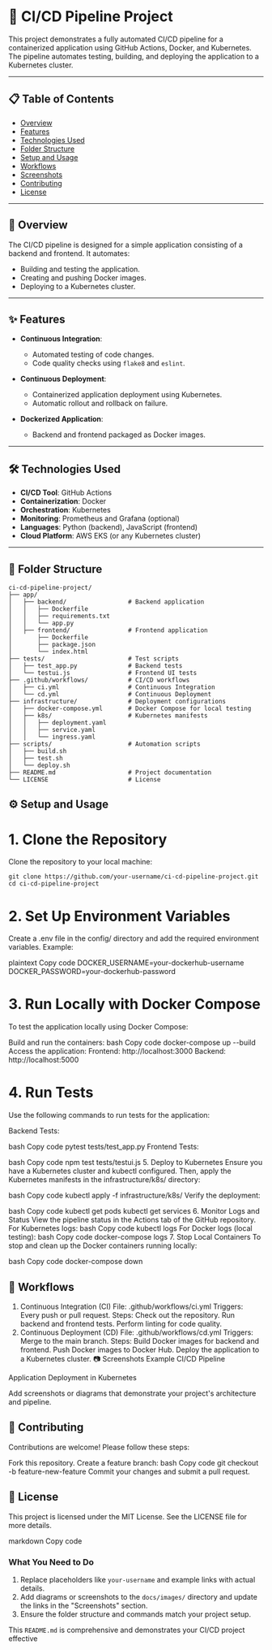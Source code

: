 # 🚀 CI/CD Pipeline Project

This project demonstrates a fully automated CI/CD pipeline for a containerized application using GitHub Actions, Docker, and Kubernetes. The pipeline automates testing, building, and deploying the application to a Kubernetes cluster.

---

## 📋 Table of Contents
- [Overview](#overview)
- [Features](#features)
- [Technologies Used](#technologies-used)
- [Folder Structure](#folder-structure)
- [Setup and Usage](#setup-and-usage)
- [Workflows](#workflows)
- [Screenshots](#screenshots)
- [Contributing](#contributing)
- [License](#license)

---

## 📖 Overview
The CI/CD pipeline is designed for a simple application consisting of a backend and frontend. It automates:
- Building and testing the application.
- Creating and pushing Docker images.
- Deploying to a Kubernetes cluster.

---

## ✨ Features
- **Continuous Integration**:
  - Automated testing of code changes.
  - Code quality checks using `flake8` and `eslint`.

- **Continuous Deployment**:
  - Containerized application deployment using Kubernetes.
  - Automatic rollout and rollback on failure.

- **Dockerized Application**:
  - Backend and frontend packaged as Docker images.

---

## 🛠️ Technologies Used
- **CI/CD Tool**: GitHub Actions
- **Containerization**: Docker
- **Orchestration**: Kubernetes
- **Monitoring**: Prometheus and Grafana (optional)
- **Languages**: Python (backend), JavaScript (frontend)
- **Cloud Platform**: AWS EKS (or any Kubernetes cluster)

---

## 📁 Folder Structure
```plaintext
ci-cd-pipeline-project/
├── app/
│   ├── backend/                 # Backend application
│   │   ├── Dockerfile
│   │   ├── requirements.txt
│   │   └── app.py
│   ├── frontend/                # Frontend application
│       ├── Dockerfile
│       ├── package.json
│       └── index.html
├── tests/                       # Test scripts
│   ├── test_app.py              # Backend tests
│   └── testui.js                # Frontend UI tests
├── .github/workflows/           # CI/CD workflows
│   ├── ci.yml                   # Continuous Integration
│   └── cd.yml                   # Continuous Deployment
├── infrastructure/              # Deployment configurations
│   ├── docker-compose.yml       # Docker Compose for local testing
│   ├── k8s/                     # Kubernetes manifests
│   │   ├── deployment.yaml
│   │   ├── service.yaml
│   │   └── ingress.yaml
├── scripts/                     # Automation scripts
│   ├── build.sh
│   ├── test.sh
│   └── deploy.sh
├── README.md                    # Project documentation
└── LICENSE                      # License
```

##  ⚙️ Setup and Usage
# 1. Clone the Repository
Clone the repository to your local machine:

`git clone https://github.com/your-username/ci-cd-pipeline-project.git
cd ci-cd-pipeline-project`

# 2. Set Up Environment Variables
Create a .env file in the config/ directory and add the required environment variables. Example:

plaintext
Copy code
DOCKER_USERNAME=your-dockerhub-username
DOCKER_PASSWORD=your-dockerhub-password
# 3. Run Locally with Docker Compose
To test the application locally using Docker Compose:

Build and run the containers:
bash
Copy code
docker-compose up --build
Access the application:
Frontend: http://localhost:3000
Backend: http://localhost:5000
# 4. Run Tests
Use the following commands to run tests for the application:

Backend Tests:

bash
Copy code
pytest tests/test_app.py
Frontend Tests:

bash
Copy code
npm test tests/testui.js
5. Deploy to Kubernetes
Ensure you have a Kubernetes cluster and kubectl configured. Then, apply the Kubernetes manifests in the infrastructure/k8s/ directory:

bash
Copy code
kubectl apply -f infrastructure/k8s/
Verify the deployment:

bash
Copy code
kubectl get pods
kubectl get services
6. Monitor Logs and Status
View the pipeline status in the Actions tab of the GitHub repository.
For Kubernetes logs:
bash
Copy code
kubectl logs <pod-name>
For Docker logs (local testing):
bash
Copy code
docker-compose logs
7. Stop Local Containers
To stop and clean up the Docker containers running locally:

bash
Copy code
docker-compose down
## 🔄 Workflows
1. Continuous Integration (CI)
File: .github/workflows/ci.yml
Triggers: Every push or pull request.
Steps:
Check out the repository.
Run backend and frontend tests.
Perform linting for code quality.
2. Continuous Deployment (CD)
File: .github/workflows/cd.yml
Triggers: Merge to the main branch.
Steps:
Build Docker images for backend and frontend.
Push Docker images to Docker Hub.
Deploy the application to a Kubernetes cluster.
📷 Screenshots
Example CI/CD Pipeline

Application Deployment in Kubernetes

Add screenshots or diagrams that demonstrate your project's architecture and pipeline.

## 🤝 Contributing
Contributions are welcome! Please follow these steps:

Fork this repository.
Create a feature branch:
bash
Copy code
git checkout -b feature-new-feature
Commit your changes and submit a pull request.
##  📜 License
This project is licensed under the MIT License. See the LICENSE file for more details.

markdown
Copy code

### **What You Need to Do**
1. Replace placeholders like `your-username` and example links with actual details.
2. Add diagrams or screenshots to the `docs/images/` directory and update the links in the "Screenshots" section.
3. Ensure the folder structure and commands match your project setup.

This `README.md` is comprehensive and demonstrates your CI/CD project effective
